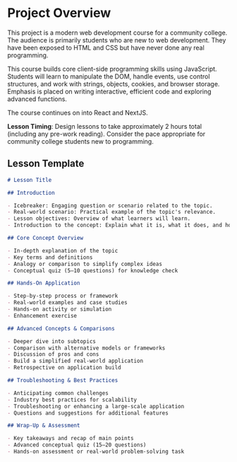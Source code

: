 # Project Overview

This project is a modern web development course for a community college. The audience is primarily students who are new to web development. They have been exposed to HTML and CSS but have never done any real programming.

This course builds core client-side programming skills using JavaScript. Students will learn to manipulate the DOM, handle events, use control structures, and work with strings, objects, cookies, and browser storage. Emphasis is placed on writing interactive, efficient code and exploring advanced functions.

The course continues on into React and NextJS.

**Lesson Timing**: Design lessons to take approximately 2 hours total (including any pre-work reading). Consider the pace appropriate for community college students new to programming.

## Lesson Template

```md
# Lesson Title

## Introduction

- Icebreaker: Engaging question or scenario related to the topic.
- Real-world scenario: Practical example of the topic's relevance.
- Lesson objectives: Overview of what learners will learn.
- Introduction to the concept: Explain what it is, what it does, and how it fits in the ecosystem.

## Core Concept Overview

- In-depth explanation of the topic
- Key terms and definitions
- Analogy or comparison to simplify complex ideas
- Conceptual quiz (5–10 questions) for knowledge check

## Hands-On Application

- Step-by-step process or framework
- Real-world examples and case studies
- Hands-on activity or simulation
- Enhancement exercise

## Advanced Concepts & Comparisons

- Deeper dive into subtopics
- Comparison with alternative models or frameworks
- Discussion of pros and cons
- Build a simplified real-world application
- Retrospective on application build

## Troubleshooting & Best Practices

- Anticipating common challenges
- Industry best practices for scalability
- Troubleshooting or enhancing a large-scale application
- Questions and suggestions for additional features

## Wrap-Up & Assessment

- Key takeaways and recap of main points
- Advanced conceptual quiz (15–20 questions)
- Hands-on assessment or real-world problem-solving task
```

